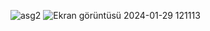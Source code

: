 ![asg2](https://github.com/Cemkeles11/Assignment2.dig/assets/132370265/f2e21992-2371-49fc-a107-f3b18bcefc7c)
![Ekran görüntüsü 2024-01-29 121113](https://github.com/Cemkeles11/Assignment2.dig/assets/132370265/831c7cd5-4a5f-4883-8ad3-f9c11ad3f63b)
